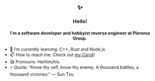 <h2 align="center">✨</h1>
<h3 align="center">Hello!</h2>
<h4 align="center">I'm a software developer and hobbyist reverse engineer at Pleroma Group.</h2>   

- 🌱 I’m currently learning: C++, Rust and Node.js
- 📫 How to reach me: Check out [my Carrd](https://mirac.carrd.co)!
- 😄 Pronouns: He/him/his
- ⚡ Quote: “Know thy self, know thy enemy. A thousand battles, a thousand victories.” — Sun Tzu
